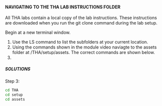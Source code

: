 #### NAVIGATING TO THE THA LAB INSTRUCTIONS FOLDER

All THA labs contain a local copy of the lab instructions. These instructions are downloaded when you run the git clone command during the lab setup. 

Begin at a new terminal window.

1. Use the LS command to list the subfolders at your current location.
2. Using the commands shown in the module video naviagte to the assets folder at /THA/setup/assets. The correct commands are shown below.
3. 



##### SOLUTIONS

Step 3:
```bash
cd THA
cd setup
cd assets
```
